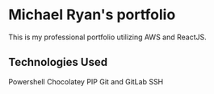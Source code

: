 # Michael Ryan's portfolio

This is my professional portfolio utilizing AWS and ReactJS.

## Technologies Used

Powershell
Chocolatey
PIP
Git and GitLab
SSH

